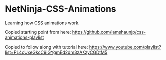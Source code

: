 # NetNinja-CSS-Animations
Learning how CSS animations work.

Copied starting point from here:
https://github.com/iamshaunjp/css-animations-playlist

Copied to follow along with tutorial here:
https://www.youtube.com/playlist?list=PL4cUxeGkcC9iGYgmEd2dm3zAKzyCGDtM5